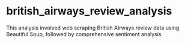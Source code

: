 # british_airways_review_analysis
This analysis involved web scraping British Airways review data using Beautiful Soup, followed by comprehensive sentiment analysis.
